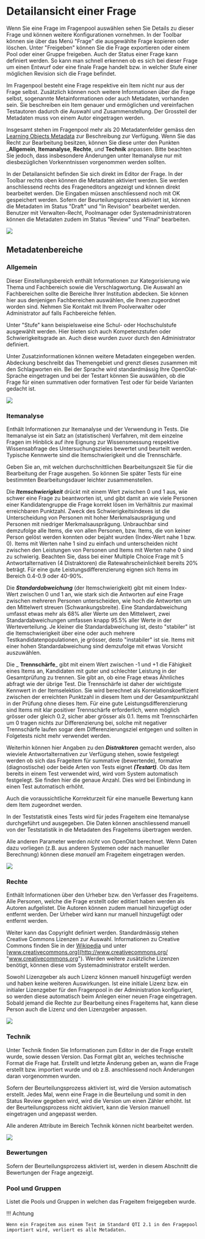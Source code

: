 # Detailansicht einer Frage

Wenn Sie eine Frage im Fragenpool auswählen sehen Sie Details zu dieser Frage und können weitere Konfigurationen vornehmen. In der Toolbar können sie über das Menü "Frage" die ausgewählte Frage kopieren oder löschen. Unter "Freigeben" können Sie die Frage exportieren oder einem Pool oder einer Gruppe freigeben. Auch der Status einer Frage kann definiert werden. So kann man schnell erkennen ob es sich bei dieser Frage um einen Entwurf oder eine finale Frage handelt bzw. in welcher Stufe einer möglichen Revision sich die Frage befindet.

Im Fragenpool besteht eine Frage respektive ein Item nicht nur aus der Frage selbst. Zusätzlich können noch weitere Informationen über die Frage selbst, sogenannte Metainformationen oder auch Metadaten, vorhanden sein. Sie beschreiben ein Item genauer und ermöglichen und vereinfachen Testautoren dadurch die Auswahl und Zusammenstellung. Der Grossteil der Metadaten muss von einem Autor eingetragen werden.

Insgesamt stehen im Fragenpool mehr als 20 Metadatenfelder gemäss den [Learning Objects Metadata](http://de.wikipedia.org/wiki/Learning_Objects_Metadata "Learning Objects Metadata")  zur Beschreibung zur Verfügung. Wenn Sie das Recht zur Bearbeitung besitzen, können Sie diese unter den Punkten _**Allgemein**, **Itemanalyse**, **Rechte**, _und_ **Technik** anpassen. Bitte beachten Sie jedoch, dass insbesondere Änderungen unter Itemanalyse nur mit diesbezüglichen Vorkenntnissen vorgenommen werden sollten.

In der Detailansicht befinden Sie sich direkt im Editor der Frage. In der Toolbar rechts oben können die Metadaten aktiviert werden. Sie werden anschliessend rechts des Frageneditors angezeigt und können direkt bearbeitet werden. Die Eingaben müssen anschliessend noch mit OK gespeichert werden. Sofern der Beurteilungsprozess aktiviert ist, können die Metadaten im Status "Draft" und "In Revision" bearbeitet werden. Benutzer mit Verwalten-Recht, Poolmanager oder Systemadministratoren können die Metadaten zudem im Status "Review" und "Final" bearbeiten.

![](assets/detailansicht_metadaten.png)

## Metadatenbereiche

### Allgemein

Dieser Einstellungsbereich enthält Informationen zur Kategorisierung wie Thema und Fachbereich sowie die Verschlagwortung. Die Auswahl an Fachbereichen sollte die Bereiche Ihrer Institution abdecken. Sie können hier aus denjenigen Fachbereichen auswählen, die Ihnen zugeordnet worden sind. Nehmen Sie Kontakt mit Ihrem Poolverwalter oder Administrator auf falls Fachbereiche fehlen.

Unter "Stufe" kann beispielsweise eine Schul- oder Hochschulstufe ausgewählt werden. Hier bieten sich auch Kompetenzstufen oder Schwierigkeitsgrade an. Auch diese wurden zuvor durch den Administrator definiert.

Unter Zusatzinformationen können weitere Metadaten eingegeben werden. Abdeckung beschreibt das Themengebiet und grenzt dieses zusammen mit den Schlagworten ein. Bei der Sprache wird standardmässig Ihre OpenOlat-Sprache eingetragen und bei der Testart können Sie auswählen, ob die Frage für einen summativen oder formativen Test oder für beide Varianten gedacht ist.

![](assets/Metadaten_allgemein.jpg)  

  

###  Itemanalyse

Enthält Informationen zur Itemanalyse und der Verwendung in Tests. Die Itemanalyse ist ein Satz an (statistischen) Verfahren, mit dem einzelne Fragen im Hinblick auf ihre Eignung zur Wissensmessung respektive Wissensabfrage des Untersuchungszieles bewertet und beurteilt werden. Typische Kennwerte sind die Itemschwierigkeit und die Trennschärfe.

Geben Sie an, mit welchen durchschnittlichen Bearbeitungszeit Sie für die Bearbeitung der Frage ausgehen. So können Sie später Tests für eine bestimmten Bearbeitungsdauer leichter zusammenstellen.

Die  _**Itemschwierigkeit**_  drückt mit einem Wert zwischen 0 und 1 aus, wie schwer eine Frage zu beantworten ist, und gibt damit an wie viele Personen einer Kandidatengruppe die Frage korrekt lösen im Verhältnis zur maximal erreichbaren Punktzahl. Zweck des Schwierigkeitsindexes ist die Unterscheidung von Personen mit hoher Merkmalsausprägung und Personen mit niedriger Merkmalsausprägung. Unbrauchbar sind demzufolge alle Items, die von allen Personen, bzw. Items, die von keiner Person gelöst werden konnten oder bejaht wurden (Index-Wert nahe 1 bzw. 0). Items mit Werten nahe 1 sind zu einfach und unterscheiden nicht zwischen den Leistungen von Personen und Items mit Werten nahe 0 sind zu schwierig. Beachten Sie, dass bei einer Multiple Choice Frage mit 5 Antwortalternativen (4 Distraktoren) die Ratewahrscheinlichkeit bereits 20% beträgt. Für eine gute Leistungsdifferenzierung eignen sich Items im Bereich 0.4-0.9 oder 40-90%.

Die  _**Standardabweichung**_  (der Itemschwierigkeit) gibt mit einem Index- Wert zwischen 0 und 1 an, wie stark sich die Antworten auf eine Frage zwischen mehreren Personen unterscheiden, wie hoch die Antworten um den Mittelwert streuen (Schwankungsbreite). Eine Standardabweichung umfasst etwas mehr als 68% aller Werte um den Mittelwert, zwei Standardabweichungen umfassen knapp 95.5% aller Werte in der Werteverteilung. Je kleiner die Standardabweichung ist, desto "stabiler" ist die Itemschwierigkeit über eine oder auch mehrere Testkandidatenpopulationen, je grösser, desto "instabiler" ist sie. Items mit einer hohen Standardabweichung sind demzufolge mit etwas Vorsicht auszuwählen.

Die  _ **Trennschärfe**_  gibt mit einem Wert zwischen -1 und +1 die Fähigkeit eines Items an, Kandidaten mit guter und schlechter Leistung in der Gesamtprüfung zu trennen. Sie gibt an, ob eine Frage etwas Ähnliches abfragt wie der übrige Test. Die Trennschärfe ist daher der wichtigste Kennwert in der Itemselektion. Sie wird berechnet als Korrelationskoeffizient zwischen der erreichten Punktzahl in diesem Item und der Gesamtpunktzahl in der Prüfung ohne dieses Item. Für eine gute Leistungsdifferenzierung sind Items mit klar positiver Trennschärfe erforderlich, wenn möglich grösser oder gleich 0.2, sicher aber grösser als 0.1. Items mit Trennschärfen um 0 tragen nichts zur Differenzierung bei, solche mit negativer Trennschärfe laufen sogar dem Differenzierungsziel entgegen und sollten in Folgetests nicht mehr verwendet werden.

Weiterhin können hier Angaben zu den _**Distraktoren**_ gemacht werden, also wieviele Antwortalternativen zur Verfügung stehen, sowie festgelegt werden ob sich das Frageitem für summative (bewertende), formative (diagnostische) oder beide Arten von Tests eignet _**(Testart)**_. Ob das Item bereits in einem Test verwendet wird, wird vom System automatisch festgelegt. Sie finden hier die genaue Anzahl. Dies wird bei Einbindung in einen Test automatisch erhöht.

Auch die voraussichtliche Korrekturzeit für eine manuelle Bewertung kann dem Item zugeordnet werden.

In der Teststatistik eines Tests wird für jedes Frageitem eine Itemanalyse durchgeführt und ausgegeben. Die Daten können anschliessend manuell von der Teststatistik in die Metadaten des Frageitems übertragen werden.

Alle anderen Parameter werden _nicht_ von OpenOlat berechnet. Wenn Daten dazu vorliegen (z.B. aus anderen Systemen oder nach manueller Berechnung) können diese _manuell_ am Frageitem eingetragen werden.

![](assets/Metadaten_Itemanalyse.jpg)

  

  

###  Rechte

Enthält Informationen über den Urheber bzw. den Verfasser des Frageitems. Alle Personen, welche die Frage erstellt oder editiert haben werden als Autoren aufgelistet. Die Autoren können zudem manuell hinzugefügt oder entfernt werden. Der Urheber wird kann nur manuell hinzugefügt oder entfernt werden.

Weiter kann das Copyright definiert werden. Standardmässig stehen Creative Commons Lizenzen zur Auswahl. Informationen zu Creative Commons finden Sie in der [Wikipedia](http://de.wikipedia.org/wiki/Creative_Commons "Wikipedia") und unter [www.creativecommons.org](http://www.creativecommons.org/ "www.creativecommons.org"). Werden weitere zusätzliche Lizenzen benötigt, können diese vom Systemadministrator erstellt werden.

Sowohl Lizenzgeber als auch Lizenz können manuell hinzugefügt werden und haben keine weiteren Auswirkungen. Ist eine initiale Lizenz bzw. ein initialer Lizenzgeber für den Fragenpool in der Administration konfiguriert, so werden diese automatisch beim Anlegen einer neuen Frage eingetragen. Sobald jemand die Rechte zur Bearbeitung eines Frageitems hat, kann diese Person auch die Lizenz und den Lizenzgeber anpassen.

  



![](assets/Fragenpool_Lizenz_DE.png)

###  Technik

Unter Technik finden Sie Informationen zum Editor in der die Frage erstellt wurde, sowie dessen Version. Das Format gibt an, welches technische Format die Frage hat. Erstellt und letzte Änderung geben an, wann die Frage erstellt bzw. importiert wurde und ob z.B. anschliessend noch Änderungen daran vorgenommen wurden.

Sofern der Beurteilungsprozess aktiviert ist, wird die Version automatisch erstellt. Jedes Mal, wenn eine Frage in die Beurteilung und somit in den Status Review gegeben wird, wird die Version um einen Zähler erhöht. Ist der Beurteilungsprozess nicht aktiviert, kann die Version manuell eingetragen und angepasst werden.

Alle anderen Attribute im Bereich Technik können nicht bearbeitet werden.

![](assets/Pool_Bewertung.jpg)

### Bewertungen

Sofern der Beurteilungsprozess aktiviert ist, werden in diesem Abschnitt die Bewertungen der Frage angezeigt.

###  Pool und Gruppen

Listet die Pools und Gruppen in welchen das Frageitem freigegeben wurde.

!!! Achtung

    Wenn ein Frageitem aus einem Test im Standard QTI 2.1 in den Fragepool importiert wird, verliert es alle Metadaten.


